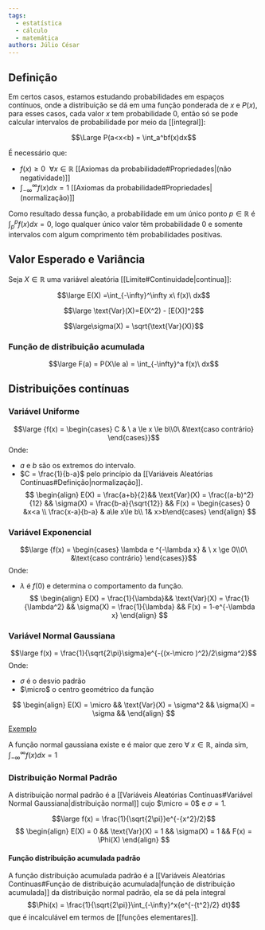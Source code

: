 ```yaml
---
tags:
  - estatística
  - cálculo
  - matemática
authors: Júlio César
---
```


## Definição

Em certos casos, estamos estudando probabilidades em espaços contínuos, onde a distribuição se dá em uma função ponderada de $x$ e $P(x)$, para esses casos, cada valor $x$ tem probabilidade 0, então só se pode calcular intervalos de probabilidade por meio da [[integral]]:

$$\Large P(a<x<b) = \int_a^bf(x)dx$$

É necessário que:
-  $f(x)\ge0 \ \ \forall x \in \mathbb{R}$ [[Axiomas da probabilidade#Propriedades|(não negatividade)]]
- $\int_{-\infty}^{\infty }f(x)dx = 1$ [[Axiomas da probabilidade#Propriedades|(normalização)]]

Como resultado dessa função, a probabilidade em um único ponto $p \in \mathbb{R}$ é $\int_p^pf(x) dx = 0$, logo qualquer único valor têm probabilidade 0 e somente intervalos com algum comprimento têm probabilidades positivas.
## Valor Esperado e Variância

Seja $X \in \mathbb{R}$ uma variável aleatória [[Limite#Continuidade|contínua]]:

$$\large E(X) =\int_{-\infty}^\infty x\ f(x)\ dx$$

$$\large \text{Var}(X)=E(X^2) - [E(X)]^2$$

$$\large\sigma(X) = \sqrt{\text{Var}(X)}$$

### Função de distribuição acumulada

$$\large F(a) = P(X\le a) = \int_{-\infty}^a f(x)\ dx$$
## Distribuições contínuas

### Variável Uniforme
$$\large {f(x) = \begin{cases} C & \ a \le x \le b\\0\ &\text{caso contrário} \end{cases}}$$
Onde:  
- $a$ e $b$ são os extremos do intervalo.
- $C = \frac{1}{b-a}$ pelo princípio da [[Variáveis Aleatórias Contínuas#Definição|normalização]].
$$
\begin{align}
E(X) = \frac{a+b}{2}&&
\text{Var}(X) = \frac{(a-b)^2}{12} &&
\sigma(X) = \frac{b-a}{\sqrt{12}} &&
F(x) = \begin{cases} 0 &x<a \\ \frac{x-a}{b-a} & a\le x\le b\\ 1& x>b\end{cases}
\end{align}
$$
### Variável Exponencial
$$\large {f(x) = \begin{cases} \lambda e ^{-\lambda x} & \ x \ge 0\\0\ &\text{caso contrário} \end{cases}}$$
Onde:  
- $\lambda$ é $f(0)$ e determina o comportamento da função.
$$
\begin{align}
E(X) =  \frac{1}{\lambda}&&
\text{Var}(X) = \frac{1}{\lambda^2} &&
\sigma(X) = \frac{1}{\lambda} &&
F(x) = 1-e^{-\lambda x}
\end{align}
$$
### Variável Normal Gaussiana
$$\large f(x) = \frac{1}{\sqrt{2\pi}\sigma}e^{-{(x-\micro )^2}/2\sigma^2}$$
Onde:  
- $\sigma$ é o desvio padrão
- $\micro$ o centro geométrico da função

$$
\begin{align}
E(X) = \micro &&
\text{Var}(X) = \sigma^2 &&
\sigma(X) = \sigma &&
\end{align}
$$

[Exemplo](https://www.desmos.com/calculator/vopqrpcmmz?lang=pt-BR)

A função normal gaussiana existe e é maior que zero $\forall \ x\in\mathbb{R}$, ainda sim, $\int_{-\infty}^{\infty}f(x)dx = 1$

### Distribuição Normal Padrão

A distribuição normal padrão é a [[Variáveis Aleatórias Contínuas#Variável Normal Gaussiana|distribuição normal]] cujo $\micro = 0$ e $\sigma = 1$.

$$\large f(x) = \frac{1}{\sqrt{2\pi}}e^{-{x^2}/2}$$
$$
\begin{align}
E(X) = 0 &&
\text{Var}(X) = 1 &&
\sigma(X) = 1 &&
F(x) = \Phi(X)
\end{align}
$$

#### Função distribuição acumulada padrão

A função distribuição acumulada padrão é a [[Variáveis Aleatórias Contínuas#Função de distribuição acumulada|função de distribuição acumulada]] da distribuição normal padrão, ela se dá pela integral $$\Phi(x) = \frac{1}{\sqrt{2\pi}}\int_{-\infty}^x{e^{-{t^2}/2} dt}$$ que é incalculável em termos de [[funções elementares]].